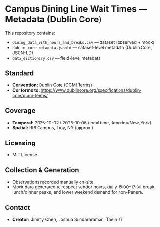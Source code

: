 # Campus Dining Line Wait Times — Metadata (Dublin Core)

This repository contains:  
- `dining_data_with_hours_and_breaks.csv` — dataset (observed + mock)  
- `dublin_core_metadata.jsonld` — dataset-level metadata (Dublin Core, JSON-LD)  
- `data_dictionary.csv` — field-level metadata

## Standard
- **Convention:** Dublin Core (DCMI Terms)  
- **Conforms to:** https://www.dublincore.org/specifications/dublin-core/dcmi-terms/

## Coverage
- **Temporal:** 2025-10-02 / 2025-10-06 (local time, America/New_York)  
- **Spatial:** RPI Campus, Troy, NY (approx.)

## Licensing
- MIT License

## Collection & Generation
- Observations recorded manually on-site.  
- Mock data generated to respect vendor hours, daily 15:00–17:00 break, lunch/dinner peaks, and lower weekend demand for non-Panera.

## Contact
- **Creator:** Jimmy Chen, Joshua Sundararaman, Taein Yi

